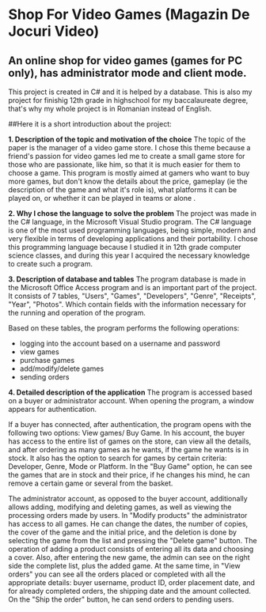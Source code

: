 # Shop For Video Games (Magazin De Jocuri Video)
## An online shop for video games (games for PC only), has administrator mode and client mode.
This project is created in C# and it is helped by a database. This is also my project for finishig 12th grade in highschool for my baccalaureate degree, that's why my whole project is in Romanian instead of English.

##Here it is a short introduction about the project:

**1. Description of the topic and motivation of the choice**
The topic of the paper is the manager of a video game store. I chose this theme because a friend's passion for video games led me to create a small game store for those who are passionate, like him, so that it is much easier for them to choose a game.
This program is mostly aimed at gamers who want to buy more games, but don't know the details about the price, gameplay (ie the description of the game and what it's role is), what platforms it can be played on, or whether it can be played in teams or alone .

**2. Why I chose the language to solve the problem**
The project was made in the C# language, in the Microsoft Visual Studio program. The C# language is one of the most used programming languages, being simple, modern and very flexible in terms of developing applications and their portability. I chose this programming language because I studied it in 12th grade computer science classes, and during this year I acquired the necessary knowledge to create such a program.

**3. Description of database and tables**
The program database is made in the Microsoft Office Access program and is an important part of the project. It consists of 7 tables, "Users", "Games", "Developers", "Genre", "Receipts", "Year", "Photos". Which contain fields with the information necessary for the running and operation of the program.

Based on these tables, the program performs the following operations:
- logging into the account based on a username and password
- view games
- purchase games
- add/modify/delete games
- sending orders

**4. Detailed description of the application**
The program is accessed based on a buyer or administrator account. When opening the program, a window appears for authentication. 

If a buyer has connected, after authentication, the program opens with the following two options: View games/ Buy Game. In his account, the buyer has access to the entire list of games on the store, can view all the details, and after ordering as many games as he wants, if the game he wants is in stock. It also has the option to search for games by certain criteria: Developer, Genre, Mode or Platform. In the "Buy Game" option, he can see the games that are in stock and their price, if he changes his mind, he can remove a certain game or several from the basket.

The administrator account, as opposed to the buyer account, additionally allows adding, modifying and deleting games, as well as viewing the processing orders made by users. In "Modify products" the administrator has access to all games. He can change the dates, the number of copies, the cover of the game and the initial price, and the deletion is done by selecting the game from the list and pressing the "Delete game" button. The operation of adding a product consists of entering all its data and choosing a cover. Also, after entering the new game, the admin can see on the right side the complete list, plus the added game. At the same time, in "View orders" you can see all the orders placed or completed with all the appropriate details: buyer username, product ID, order placement date, and for already completed orders, the shipping date and the amount collected. On the "Ship the order" button, he can send orders to pending users.
